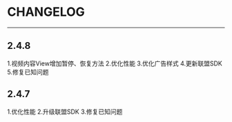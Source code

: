 # CHANGELOG
---

## 2.4.8
1.视频内容View增加暂停、恢复方法
2.优化性能
3.优化广告样式
4.更新联盟SDK
5.修复已知问题

## 2.4.7

1.优化性能
2.升级联盟SDK
3.修复已知问题